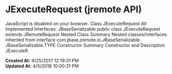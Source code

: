# JExecuteRequest (jremote API)

JavaScript is disabled on your browser. Class JExecuteRequest All Implemented Interfaces: JBaseSerializable public class JExecuteRequest extends JRemoteRequest Nested Class Summary Nested classes/interfaces inherited from interface com.jbase.jremote.io.JBaseSerializable JBaseSerializable.TYPE Constructor Summary Constructor and Description JExecuteR  

**Created At:** 9/25/2017 12:19:31 PM  
**Updated At:** 4/5/2018 10:00:31 PM  

